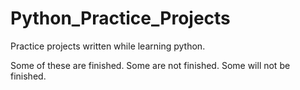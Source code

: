 # Python_Practice_Projects
Practice projects written while learning python.

Some of these are finished. Some are not finished. Some will not be finished. 

